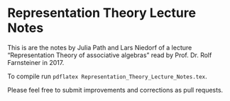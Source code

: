 # Representation Theory Lecture Notes

This is are the notes by Julia Path and Lars Niedorf of a lecture “Representation
Theory of associative algebras” read by Prof. Dr. Rolf Farnsteiner in 2017.

To compile run `pdflatex Representation_Theory_Lecture_Notes.tex`.

Please feel free to submit improvements and corrections as pull requests.
